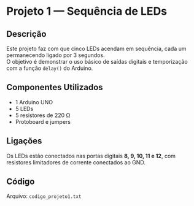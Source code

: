 #  Projeto 1 — Sequência de LEDs

##  Descrição
Este projeto faz com que cinco LEDs acendam em sequência, cada um permanecendo ligado por 3 segundos.  
O objetivo é demonstrar o uso básico de saídas digitais e temporização com a função `delay()` do Arduino.

##  Componentes Utilizados
- 1 Arduino UNO  
- 5 LEDs  
- 5 resistores de 220 Ω  
- Protoboard e jumpers

##  Ligações
Os LEDs estão conectados nas portas digitais **8, 9, 10, 11 e 12**, com resistores limitadores de corrente conectados ao GND.

##  Código
Arquivo: `codigo_projeto1.txt`



